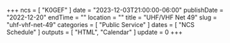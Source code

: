+++
ncs = [ "K0GEF" ]
date = "2023-12-03T21:00:00-06:00"
publishDate = "2022-12-20"
endTime = ""
location = ""
title = "UHF/VHF Net 49"
slug = "uhf-vhf-net-49"
categories = [ "Public Service" ]
dates = [ "NCS Schedule" ]
outputs = [ "HTML", "Calendar" ]
update = 0
+++
